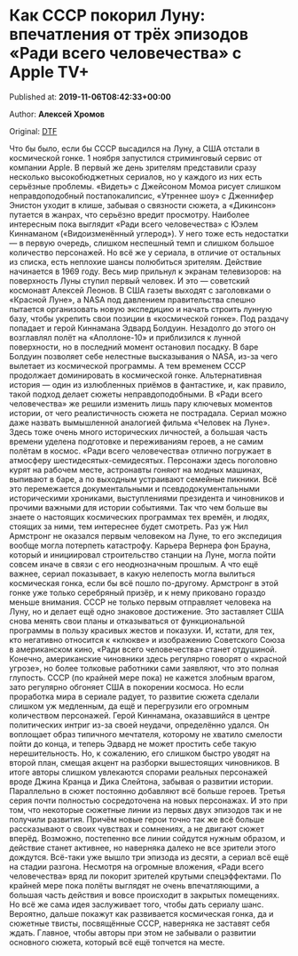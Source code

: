 
# Как СССР покорил Луну: впечатления от трёх эпизодов «Ради всего человечества» с Apple TV+

Published at: **2019-11-06T08:42:33+00:00**

Author: **Алексей Хромов**

Original: [DTF](https://dtf.ru/cinema/79690-kak-sssr-pokoril-lunu-vpechatleniya-ot-treh-epizodov-radi-vsego-chelovechestva-s-apple-tv)

Что бы было, если бы СССР высадился на Луну, а США отстали в космической гонке.
1 ноября запустился стриминговый сервис от компании Apple. В первый же день зрителям представили сразу несколько высокобюджетных сериалов, но у каждого из них есть серьёзные проблемы.
«Видеть» с Джейсоном Момоа рисует слишком неправдоподобный постапокалипсис, «Утреннее шоу» с Дженнифер Энистон уходит в клише, забывая о связности сюжета, а «Дикинсон» путается в жанрах, что серьёзно вредит просмотру.
Наиболее интересным пока выглядит «Ради всего человечества» с Юэлем Киннаманом («Видоизменённый углерод»). У него тоже есть недостатки — в первую очередь, слишком неспешный темп и слишком большое количество персонажей. Но всё же у сериала, в отличие от остальных из списка, есть неплохие шансы полюбиться зрителям.
Действие начинается в 1969 году. Весь мир прильнул к экранам телевизоров: на поверхность Луны ступил первый человек. И это — советский космонавт Алексей Леонов. В США газеты выходят с заголовками о «Красной Луне», а NASA под давлением правительства спешно пытается организовать новую экспедицию и начать строить лунную базу, чтобы укрепить свои позиции в «космической гонке».
Под раздачу попадает и герой Киннамана Эдвард Болдуин. Незадолго до этого он возглавлял полёт на «Аполлоне-10» и приблизился к лунной поверхности, но в последний момент остановил посадку.
В баре Болдуин позволяет себе нелестные высказывания о NASA, из-за чего вылетает из космической программы. А тем временем СССР продолжает доминировать в космической гонке.
Альтернативная история — один из излюбленных приёмов в фантастике, и, как правило, такой подход делает сюжеты неправдоподобными.
В «Ради всего человечества» же решили изменить лишь пару ключевых моментов истории, от чего реалистичность сюжета не пострадала. Сериал можно даже назвать вымышленной аналогией фильма «Человек на Луне». Здесь тоже очень много исторических личностей, а большая часть времени уделена подготовке и переживаниям героев, а не самим полётам в космос.
«Ради всего человечества» отлично погружает в атмосферу шестидесятых-семидесятых. Персонажи здесь поголовно курят на рабочем месте, астронавты гоняют на модных машинах, выпивают в баре, а по выходным устраивают семейные пикники.
Всё это перемежается документальными и псевдодокументальными историческими хрониками, выступлениями президента и чиновников и прочими важными для истории событиями. Так что чем больше вы знаете о настоящих космических программах тех времён, и людях, стоящих за ними, тем интереснее будет смотреть.
Раз уж Нил Армстронг не оказался первым человеком на Луне, то его экспедиция вообще могла потерпеть катастрофу. Карьера Вернера фон Брауна, который и инициировал строительство станции на Луне, могла пойти совсем иначе в связи с его неоднозначным прошлым.
А что ещё важнее, сериал показывает, в какую нелепость могла вылиться космическая гонка, если бы всё пошло по-другому. Армстронг в этой гонке уже только серебряный призёр, и к нему приковано гораздо меньше внимания.
СССР не только первым отправляет человека на Луну, но и делает ещё одно знаковое достижение. Это заставляет США снова менять свои планы и отказываться от функциональной программы в пользу красивых жестов и показухи.
И, кстати, для тех, кто негативно относится к «клюкве» и изображению Советского Союза в американском кино, «Ради всего человечества» станет отдушиной. Конечно, американские чиновники здесь регулярно говорят о «красной угрозе», но более толковые работники сами заявляют, что это полная глупость. СССР (по крайней мере пока) не кажется злобным врагом, зато регулярно обгоняет США в покорении космоса.
Но если проработка мира в сериале радует, то развитие сюжета сделали слишком уж медленным, да ещё и перегрузили его огромным количеством персонажей.
Герой Киннамана, оказавшийся в центре политических интриг из-за своей неудачи, определённо удался. Он воплощает образ типичного мечтателя, которому не хватило смелости пойти до конца, и теперь Эдвард не может простить себе такую нерешительность.
Но, к сожалению, его слишком быстро уводят на второй план, смещая акцент на разборки вышестоящих чиновников. В итоге авторы слишком увлекаются спорами реальных персонажей вроде Джина Кранца и Дика Слейтона, забывая о развитии истории.
Параллельно в сюжет постоянно добавляют всё больше героев. Третья серия почти полностью сосредоточена на новых персонажах. И это при том, что некоторые сюжетные линии из первых двух эпизодов так и не получили развития. Причём новые герои точно так же всё больше рассказывают о своих чувствах и сомнениях, а не двигают сюжет вперёд.
Возможно, постепенно все линии сойдутся нужным образом, и действие станет активнее, но наверняка далеко не все зрители этого дождутся. Всё-таки уже вышло три эпизода из десяти, а сериал всё ещё на стадии разгона.
Несмотря на огромные вложения, «Ради всего человечества» вряд ли покорит зрителей крутыми спецэффектами. По крайней мере пока полёты выглядят не очень впечатляющими, а большая часть действия и вовсе происходит в закрытых помещениях.
Но всё же сама идея заслуживает того, чтобы дать сериалу шанс. Вероятно, дальше покажут как развивается космическая гонка, да и сюжетные твисты, посвящённые СССР, наверняка не заставят себя ждать. Главное, чтобы авторы при этом не забывали о развитии основного сюжета, который всё ещё топчется на месте.
